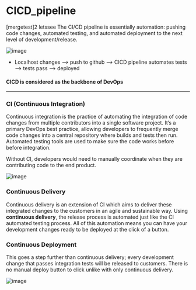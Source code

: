 # CICD_pipeline
[mergetest]2 letssee
The CI/CD pipeline is essentially automation: pushing code changes, automated testing, and automated deployment to the next level of development/release.

![image](https://user-images.githubusercontent.com/110176257/187883095-68ed4c52-f177-48cf-be78-6b31400f2eca.png)


- Localhost changes --> push to github --> CICD pipeline automates tests --> tests pass --> deployed

#### CICD is considered as the backbone of DevOps
---
### CI (Continuous Integration)
Continuous integration is the practice of automating the integration of code changes from multiple contributors into a single software project. It’s a primary DevOps best practice, allowing developers to frequently merge code changes into a central repository where builds and tests then run. Automated testing tools are used to make sure the code works before before integration.

Without CI, developers would need to manually coordinate when they are contributing code to the end product.


![image](https://user-images.githubusercontent.com/110176257/187884688-55665649-7c50-4582-bf46-b04d36f08735.png)


### Continuous Delivery
Continuous delivery is an extension of CI which aims to deliver these integrated changes to the customers in an agile and sustainable way. Using **continuous delivery**, the release process is automated just like the CI automated testing process. All of this automation means you can have your development changes ready to be deployed at the click of a button.

### Continuous Deployment
This goes a step further than continuous delivery; every development change that passes integration tests will be released to customers. There is no manual deploy button to click unlike with only continuous delivery.

![image](https://user-images.githubusercontent.com/110176257/187890739-3887589c-7bd4-44e1-ac6c-3d3ba2d2cab7.png)
